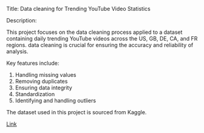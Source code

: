 Title: Data cleaning for Trending YouTube Video Statistics

Description:

This project focuses on the data cleaning process applied to a dataset containing daily trending YouTube videos across the US, GB, DE, CA, and FR regions.
data cleaning is crucial for ensuring the accuracy and reliability of analysis.

Key features include:

1. Handling missing values
2. Removing duplicates
3. Ensuring data integrity
4. Standardization
5. Identifying and handling outliers

The dataset used in this project is sourced from Kaggle.

[Link](https://www.kaggle.com/datasets/datasnaek/youtube-new)
